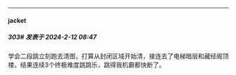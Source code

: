 
*****

####  jacket  
##### 303#       发表于 2024-2-12 08:47

学会二段跳立刻跑去清图，打算从封闭区域开始清，接连去了电梯暗层和藏经阁顶楼，结果连续3个终极难度跳跳乐，跳得我机霸都快断了。

